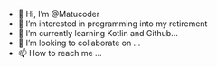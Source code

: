 - 👋 Hi, I’m @Matucoder
- 👀 I’m interested in programming into my retirement 
- 🌱 I’m currently learning Kotlin and Github...
- 💞️ I’m looking to collaborate on ...
- 📫 How to reach me ...

<!---
Matucoder/Matucoder is a ✨ special ✨ repository because its `README.md` (this file) appears on your GitHub profile.
You can click the Preview link to take a look at your changes.
--->
